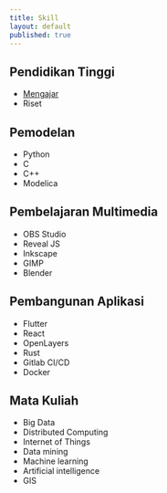```yaml
---
title: Skill
layout: default
published: true
---
```

## Pendidikan Tinggi
- [Mengajar](/skill/lecturing/)
- Riset

## Pemodelan
- Python
- C
- C++
- Modelica

## Pembelajaran Multimedia
- OBS Studio
- Reveal JS
- Inkscape
- GIMP
- Blender

## Pembangunan Aplikasi
- Flutter
- React
- OpenLayers
- Rust
- Gitlab CI/CD
- Docker

## Mata Kuliah
- Big Data
- Distributed Computing
- Internet of Things
- Data mining
- Machine learning
- Artificial intelligence
- GIS
